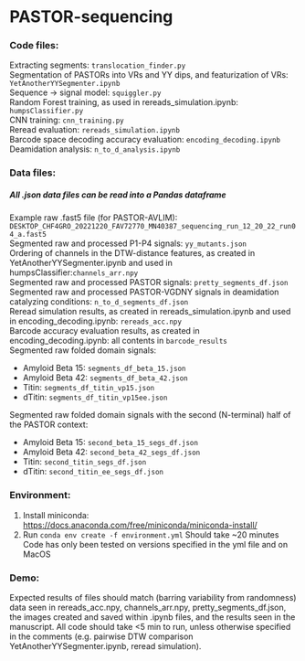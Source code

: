 # PASTOR-sequencing
### Code files:
Extracting segments: ``translocation_finder.py`` \
Segmentation of PASTORs into VRs and YY dips, and featurization of VRs: ``YetAnotherYYSegmenter.ipynb`` \
Sequence -> signal model: ``squiggler.py`` \
Random Forest training, as used in rereads_simulation.ipynb: ``humpsClassifier.py`` \
CNN training: ``cnn_training.py`` \
Reread evaluation: ``rereads_simulation.ipynb`` \
Barcode space decoding accuracy evaluation: ``encoding_decoding.ipynb`` \
Deamidation analysis:  ``n_to_d_analysis.ipynb``

### Data files:
##### All .json data files can be read into a Pandas dataframe
Example raw .fast5 file (for PASTOR-AVLIM): ``DESKTOP_CHF4GRO_20221220_FAV72770_MN40387_sequencing_run_12_20_22_run04_a.fast5`` \
Segmented raw and processed P1-P4 signals: ``yy_mutants.json`` \
Ordering of channels in the DTW-distance features, as created in YetAnotherYYSegmenter.ipynb and used in humpsClassifier:``channels_arr.npy``\
Segmented raw and processed PASTOR signals: ``pretty_segments_df.json`` \
Segmented raw and processed PASTOR-VGDNY signals in deamidation catalyzing conditions: ``n_to_d_segments_df.json``\
Reread simulation results, as created in rereads_simulation.ipynb and used in encoding_decoding.ipynb: ``rereads_acc.npy`` \
Barcode accuracy evaluation results, as created in encoding_decoding.ipynb: all contents in ``barcode_results`` \
Segmented raw folded domain signals:
* Amyloid Beta 15: ``segments_df_beta_15.json``
* Amyloid Beta 42: ``segments_df_beta_42.json``
* Titin: ``segments_df_titin_vp15.json``
* dTitin: ``segments_df_titin_vp15ee.json``

Segmented raw folded domain signals with the second (N-terminal) half of the PASTOR context:
* Amyloid Beta 15: ``second_beta_15_segs_df.json``
* Amyloid Beta 42: ``second_beta_42_segs_df.json``
* Titin: ``second_titin_segs_df.json``
* dTitin: ``second_titin_ee_segs_df.json``

### Environment:
1) Install miniconda: https://docs.anaconda.com/free/miniconda/miniconda-install/
2) Run ``conda env create -f environment.yml`` Should take ~20 minutes
Code has only been tested on versions specified in the yml file and on MacOS

### Demo:
Expected results of files should match (barring variability from randomness) data seen in rereads_acc.npy, channels_arr.npy, pretty_segments_df.json, the images created and saved within .ipynb files, and the results seen in the manuscript. All code should take <5 min to run, unless otherwise specified in the comments (e.g. pairwise DTW comparison YetAnotherYYSegmenter.ipynb, reread simulation).
